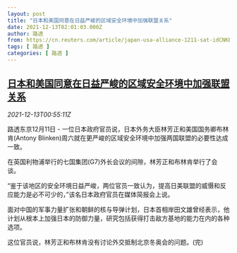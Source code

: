```yaml
---
layout: post
title: "日本和美国同意在日益严峻的区域安全环境中加强联盟关系"
date: 2021-12-13T02:01:03.000Z
author: 路透
from: https://cn.reuters.com/article/japan-usa-alliance-1211-sat-idCNKBS2IS01M
tags: [ 路透 ]
categories: [ 路透 ]
---
```

<!--1639360863000-->
[日本和美国同意在日益严峻的区域安全环境中加强联盟关系](https://cn.reuters.com/article/japan-usa-alliance-1211-sat-idCNKBS2IS01M)
------

<div>
<div><i>2021-12-13T00:55:11Z</i></div><p>路透东京12月11日 - 一位日本政府官员说，日本外务大臣林芳正和美国国务卿布林肯(Antony Blinken)周六就在更严峻的区域安全环境中加强两国联盟的必要性达成一致。</p><p>在英国利物浦举行的七国集团(G7)外长会议的间隙，林芳正和布林肯举行了会谈。</p><p>“鉴于该地区的安全环境日益严峻，两位官员一致认为，提高日美联盟的威慑和反应能力是必不可少的，”该名日本政府官员在媒体简报会上说。</p><p>面对中国的军事力量扩张和朝鲜的核与导弹计划，日本首相岸田文雄曾经表示，他计划从根本上加强日本的防御力量，研究包括获得打击敌方基地的能力在内的各种选项。</p><p>这位官员说，林芳正和布林肯没有讨论外交抵制北京冬奥会的问题。(完)</p>
</div>
